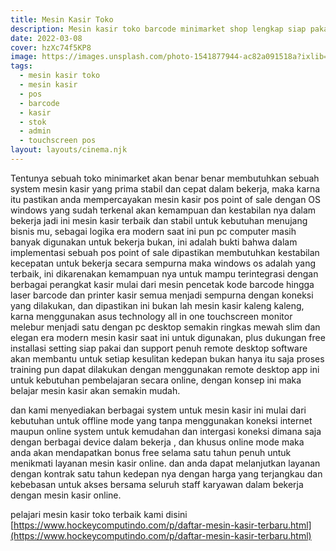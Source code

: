 ```yaml
---
title: Mesin Kasir Toko
description: Mesin kasir toko barcode minimarket shop lengkap siap pakai.
date: 2022-03-08
cover: hzXc74f5KP8
image: https://images.unsplash.com/photo-1541877944-ac82a091518a?ixlib=rb-1.2.1&ixid=MnwxMjA3fDB8MHxzZWFyY2h8N3x8eW91dHViZSUyMHRodW1ibmFpbHxlbnwwfHwwfHw%3D&auto=format&fit=crop&w=500&q=60
tags:
  - mesin kasir toko
  - mesin kasir
  - pos
  - barcode
  - kasir
  - stok
  - admin
  - touchscreen pos
layout: layouts/cinema.njk
---
```


Tentunya sebuah toko minimarket akan benar benar membutuhkan sebuah system mesin kasir yang prima stabil dan cepat dalam bekerja, maka karna itu pastikan anda mempercayakan mesin kasir pos point of sale dengan OS windows yang sudah terkenal akan kemampuan dan kestabilan nya dalam bekerja jadi ini mesin kasir terbaik dan stabil untuk kebutuhan menujang bisnis mu, sebagai logika era modern saat ini pun pc computer masih banyak digunakan untuk bekerja bukan, ini adalah bukti bahwa dalam implementasi sebuah pos point of sale dipastikan membutuhkan kestabilan kecepatan untuk bekerja secara sempurna maka windows os adalah yang terbaik, ini dikarenakan kemampuan nya untuk mampu terintegrasi dengan berbagai perangkat kasir mulai dari mesin pencetak kode barcode hingga laser barcode dan printer kasir semua menjadi sempurna dengan koneksi yang dilakukan, dan dipastikan ini bukan lah mesin kasir kaleng kaleng, karna menggunakan asus technology all in one touchscreen monitor melebur menjadi satu dengan pc desktop semakin ringkas mewah slim dan elegan era modern mesin kasir saat ini untuk digunakan, plus dukungan free installasi setting siap pakai dan support penuh remote desktop software akan membantu untuk setiap kesulitan kedepan bukan hanya itu saja proses training pun dapat dilakukan dengan menggunakan remote desktop app ini untuk kebutuhan pembelajaran secara online, dengan konsep ini maka belajar mesin kasir akan semakin mudah.

dan kami menyediakan berbagai system untuk mesin kasir ini mulai dari kebutuhan untuk offline mode yang tanpa menggunakan koneksi internet maupun online system untuk kemudahan dan intergasi koneksi dimana saja dengan berbagai device dalam bekerja , dan khusus online mode maka anda akan mendapatkan bonus free selama satu tahun penuh untuk menikmati layanan mesin kasir online. dan anda dapat melanjutkan layanan dengan kontrak satu tahun kedepan nya dengan harga yang terjangkau dan kebebasan untuk akses bersama seluruh staff karyawan dalam bekerja dengan mesin kasir online.

pelajari mesin kasir toko terbaik kami disini [https://www.hockeycomputindo.com/p/daftar-mesin-kasir-terbaru.html](https://www.hockeycomputindo.com/p/daftar-mesin-kasir-terbaru.html)

